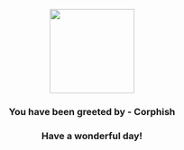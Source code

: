 <p align="center">
    <img src="https://raw.githubusercontent.com/PokeAPI/sprites/master/sprites/pokemon/341.png" width="150" height="150">
</p>
<h3 align="center">You have been greeted by - <b>Corphish</b></h3>
<h3 align="center">Have a wonderful day!</h3>
